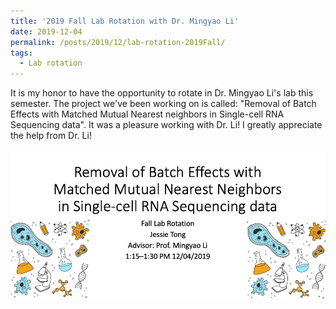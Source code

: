 ```yaml
---
title: '2019 Fall Lab Rotation with Dr. Mingyao Li'
date: 2019-12-04
permalink: /posts/2019/12/lab-rotation-2019Fall/
tags:
  - Lab rotation
---
```


It is my honor to have the opportunity to rotate in Dr. Mingyao Li's lab this semester. The project we've been working on is called: "Removal of Batch Effects with Matched Mutual Nearest neighbors in Single-cell RNA Sequencing data". It was a pleasure working with Dr. Li! I greatly appreciate the help from Dr. Li!

![title](/images/2019fall_lab_rotation.png)

